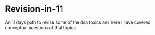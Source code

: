 # Revision-in-11
An 11 days path to revise some of the dsa topics and here I have covered conceptual questions of that topics

